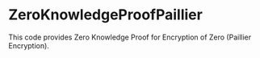 # ZeroKnowledgeProofPaillier
This code provides Zero Knowledge Proof for Encryption of Zero (Paillier Encryption).
